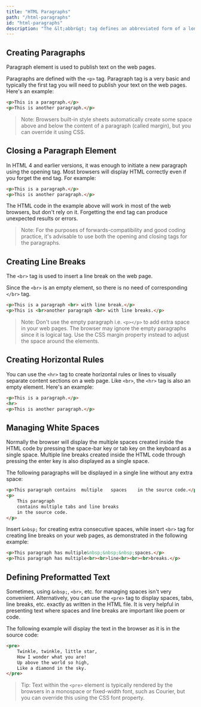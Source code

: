 ```yaml
---
title: "HTML Paragraphs"
path: "/html-paragraphs"
id: "html-paragraphs"
description: "The &lt;abbr&gt; tag defines an abbreviated form of a longer word or phrase."
---
```


## Creating Paragraphs

Paragraph element is used to publish text on the web pages.

Paragraphs are defined with the `<p>` tag. Paragraph tag is a very basic and typically the first tag you will need to publish your text on the web pages. Here's an example:

```html
<p>This is a paragraph.</p>
<p>This is another paragraph.</p>
```

> Note: Browsers built-in style sheets automatically create some space above and below the content of a paragraph (called margin), but you can override it using CSS.


## Closing a Paragraph Element

In HTML 4 and earlier versions, it was enough to initiate a new paragraph using the opening tag. Most browsers will display HTML correctly even if you forget the end tag. For example:

```html
<p>This is a paragraph.</p>
<p>This is another paragraph.</p>
```

The HTML code in the example above will work in most of the web browsers, but don't rely on it. Forgetting the end tag can produce unexpected results or errors.

> Note: For the purposes of forwards-compatibility and good coding practice, it's advisable to use both the opening and closing tags for the paragraphs.

## Creating Line Breaks

The `<br>` tag is used to insert a line break on the web page.

Since the `<br>` is an empty element, so there is no need of corresponding `</br>` tag.

```html
<p>This is a paragraph <br> with line break.</p>
<p>This is <br>another paragraph <br> with line breaks.</p>
```

> Note: Don't use the empty paragraph i.e. `<p></p>` to add extra space in your web pages. The browser may ignore the empty paragraphs since it is logical tag. Use the CSS margin property instead to adjust the space around the elements.

## Creating Horizontal Rules

You can use the `<hr>` tag to create horizontal rules or lines to visually separate content sections on a web page. Like `<br>`, the `<hr>` tag is also an empty element. Here's an example:

```html
<p>This is a paragraph.</p>
<hr>
<p>This is another paragraph.</p>
```

## Managing White Spaces

Normally the browser will display the multiple spaces created inside the HTML code by pressing the space-bar key or tab key on the keyboard as a single space. Multiple line breaks created inside the HTML code through pressing the enter key is also displayed as a single space.

The following paragraphs will be displayed in a single line without any extra space:

```html
<p>This paragraph contains  multiple   spaces    in the source code.</p>
<p>
    This paragraph
    contains multiple tabs and line breaks
    in the source code.
</p>
```

Insert `&nbsp;` for creating extra consecutive spaces, while insert `<br>` tag for creating line breaks on your web pages, as demonstrated in the following example:

```html
<p>This paragraph has multiple&nbsp;&nbsp;&nbsp;spaces.</p>
<p>This paragraph has multiple<br><br>line<br><br><br>breaks.</p>
```

## Defining Preformatted Text

Sometimes, using `&nbsp;`, `<br>`, etc. for managing spaces isn't very convenient. Alternatively, you can use the `<pre>` tag to display spaces, tabs, line breaks, etc. exactly as written in the HTML file. It is very helpful in presenting text where spaces and line breaks are important like poem or code.

The following example will display the text in the browser as it is in the source code:

```html
<pre>
    Twinkle, twinkle, little star, 
    How I wonder what you are! 
    Up above the world so high, 
    Like a diamond in the sky.
</pre>
```

>Tip: Text within the `<pre>` element is typically rendered by the browsers in a monospace or fixed-width font, such as Courier, but you can override this using the CSS font property.